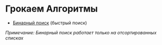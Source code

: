 # Грокаем Алгоритмы

- [Бинарный поиск](https://github.com/pythonistka/python_book_Grokking_Algorithms/commit/7b606a5724cceb2f59e5d7f90cb2cc4dd89e01a5) (быстрый поиск)

*Примечание: Бинарный поиск работает только на отсортированных списках*